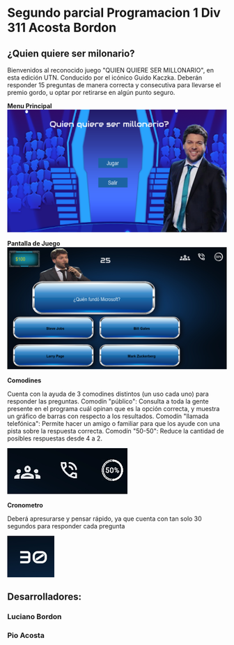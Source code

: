 # Segundo parcial Programacion 1 Div 311 Acosta Bordon

## ¿Quien quiere ser milonario?
Bienvenidos al reconocido juego "QUIEN QUIERE SER MILLONARIO", en esta edición UTN. Conducido por el icónico Guido Kaczka.
Deberán responder 15 preguntas de manera correcta y consecutiva para llevarse el premio gordo, u optar por retirarse en algún punto seguro.


**Menu Principal**
![Menu principal](imagenes_readme/inicio.png)

**Pantalla de Juego**
![En juego](imagenes_readme/juego.png)


**Comodines**

Cuenta con la ayuda de 3 comodines distintos (un uso cada uno) para responder las preguntas.
Comodín "público": Consulta a toda la gente presente en el programa cuál opinan que es la opción correcta, y muestra un gráfico de barras con respecto a los resultados.
Comodín "llamada telefónica": Permite hacer un amigo o familiar para que los ayude con una pista sobre la respuesta correcta.
Comodín "50-50": Reduce la cantidad de posibles respuestas desde 4 a 2.


![Comodines](imagenes_readme/comodines.png)


**Cronometro**

Deberá apresurarse y pensar rápido, ya que cuenta con tan solo 30 segundos para responder cada pregunta

![Cronometro](imagenes_readme/reloj.png)

## Desarrolladores:

### Luciano Bordon
### Pio Acosta